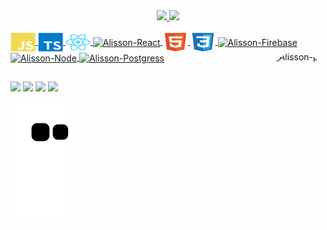 <!-- ![Olá sou Alisson Macedo](https://github.com/AlissonMacedo/AlissonMacedo/raw/master/alissonmacedo.gif) -->

<div align="center">
  <a href="https://github.com/AlissonMacedo">
  <img height="180em" src="https://github-readme-stats.vercel.app/api?username=AlissonMacedo&show_icons=true&theme=material-palenight&include_all_commits=true&count_private=true"/>
  <img height="180em" src="https://github-readme-stats.vercel.app/api/top-langs/?username=AlissonMacedo&layout=compact&langs_count=7&theme=material-palenight&hide=python"/>
</div>

<div style="display: inline_block"><br>
  <img align="center" alt="Alisson-Js" height="30" width="40" src="https://raw.githubusercontent.com/devicons/devicon/master/icons/javascript/javascript-plain.svg">
  <img align="center" alt="Alisson-Ts" height="30" width="40" src="https://raw.githubusercontent.com/devicons/devicon/master/icons/typescript/typescript-plain.svg">
  <img align="center" alt="Alisson-React" height="30" width="40" src="https://raw.githubusercontent.com/devicons/devicon/master/icons/react/react-original.svg">
  
<img align="center" alt="Alisson-React" height="30" width="40" src="https://cdn.jsdelivr.net/gh/devicons/devicon/icons/redux/redux-original.svg" />
          
  <img align="center" alt="Alisson-HTML" height="30" width="40" src="https://raw.githubusercontent.com/devicons/devicon/master/icons/html5/html5-original.svg">
  <img align="center" alt="Rafa-CSS" height="30" width="40" src="https://raw.githubusercontent.com/devicons/devicon/master/icons/css3/css3-original.svg">
  
  <img align="center" alt="Alisson-Firebase" height="30" width="40" src="https://cdn.jsdelivr.net/gh/devicons/devicon/icons/firebase/firebase-plain.svg" />
          
  <img align="center" alt="Alisson-Node" height="30" width="40" src="https://cdn.jsdelivr.net/gh/devicons/devicon/icons/nodejs/nodejs-original.svg" />
          
 <img align="center" alt="Alisson-Postgress" height="30" width="40" src="https://cdn.jsdelivr.net/gh/devicons/devicon/icons/postgresql/postgresql-original.svg" />
              
  <img align="right" alt="Alisson-pic" height="150" style="border-radius:50px;" src="https://static.wikia.nocookie.net/vsbattles/images/7/75/Obiwan_cw.png/revision/latest?cb=20171204114722?width=676&height=676">
</div>
  
  ##
 
<div> 
  <a href="https://www.youtube.com/user/alissontecnico/videos" target="_blank"><img src="https://img.shields.io/badge/YouTube-FF0000?style=for-the-badge&logo=youtube&logoColor=white" target="_blank"></a>
  <a href="https://instagram.com/alissonrmacedo" target="_blank"><img src="https://img.shields.io/badge/-Instagram-%23E4405F?style=for-the-badge&logo=instagram&logoColor=white" target="_blank"></a>
  <a href = "mailto:alissontecnico@gmail.com"><img src="https://img.shields.io/badge/-Gmail-%23333?style=for-the-badge&logo=gmail&logoColor=white" target="_blank"></a>
  <a href="https://www.linkedin.com/in/alisson-renan-macedo" target="_blank"><img src="https://img.shields.io/badge/-LinkedIn-%230077B5?style=for-the-badge&logo=linkedin&logoColor=white" target="_blank"></a> 
 
  ![Snake animation](https://github.com/AlissonMacedo/AlissonMacedo/blob/output/github-contribution-grid-snake.svg)
 
</div>
